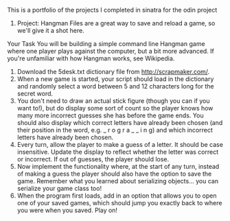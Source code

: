 This is a portfolio of the projects I completed in sinatra for the odin project

1) Project: Hangman
Files are a great way to save and reload a game, so we'll give it a shot here.

Your Task
You will be building a simple command line Hangman game where one player plays against the computer, but a bit more advanced. If you're unfamiliar with how Hangman works, see Wikipedia.

1. Download the 5desk.txt dictionary file from http://scrapmaker.com/.
2. When a new game is started, your script should load in the dictionary and randomly select a word between 5 and 12 characters long for the secret word.
3. You don't need to draw an actual stick figure (though you can if you want to!), but do display some sort of count so the player knows how many more incorrect guesses she has before the game ends. You should also display which correct letters have already been chosen (and their position in the word, e.g. _ r o g r a _ _ i n g) and which incorrect letters have already been chosen.
4. Every turn, allow the player to make a guess of a letter. It should be case insensitive. Update the display to reflect whether the letter was correct or incorrect. If out of guesses, the player should lose.
5. Now implement the functionality where, at the start of any turn, instead of making a guess the player should also have the option to save the game. Remember what you learned about serializing objects... you can serialize your game class too!
6. When the program first loads, add in an option that allows you to open one of your saved games, which should jump you exactly back to where you were when you saved. Play on!
